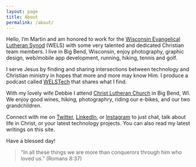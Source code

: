 ```yaml
---
layout: page
title: About
permalink: /about/
---
```


Hello, I’m Martin and am honored to work for the [Wisconsin Evangelical Lutheran Synod](http://www.wels.net/) (WELS) with some very talented and dedicated Christian team members. I live in Big Bend, Wisconsin, enjoy photography, graphic design, web/mobile app development, running, hiking, tennis and golf.

I serve Jesus by finding and sharing intersections between technology and Christian ministry in hopes that more and more may know Him. I produce a podcast called [WELSTech](http://welstech.wels.net/) that shares what I find.

With my lovely wife Debbie I attend [Christ Lutheran Church](http://www.christbigbend.com/) in Big Bend, WI. We enjoy good wines, hiking, photographry, riding our e-bikes, and our two grandchildren.

Connect with me on [Twitter](Https://twitter.com/mspriggs), [LinkedIn](https://www.linkedin.com/in/martinspriggs), or [Instagram](https://instagram.com/martinaspriggs) to just chat, talk about life in Christ, or your latest technology projects. You can also read my latest writings on this site.

Have a blessed day!

> "In all these things we are more than conquerors through him who loved us." (Romans 8:37)
